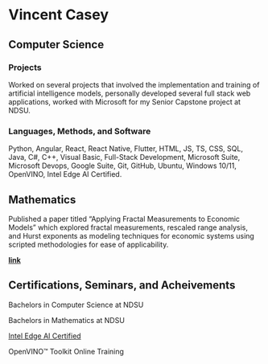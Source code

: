 # Vincent Casey
## Computer Science
### Projects
Worked on several projects that involved the implementation and training of artificial intelligence models, personally developed several full stack web applications, worked with Microsoft for my Senior Capstone project at NDSU.
### Languages, Methods, and Software
Python, Angular, React, React Native, Flutter, HTML, JS, TS, CSS, SQL, Java, C#, C++, Visual Basic, Full-Stack Development, Microsoft Suite, Microsoft Devops, Google Suite, Git, GitHub, Ubuntu, Windows 10/11, OpenVINO, Intel Edge AI Certified.

## Mathematics
Published a paper titled “Applying Fractal Measurements to Economic Models” which explored fractal measurements, rescaled range
analysis, and Hurst exponents as modeling techniques for economic systems using scripted methodologies for ease of applicability.

**[link](https://github.com/vmc-7645/hurst-exponent-calculator-from-csv)**

## Certifications, Seminars, and Acheivements
Bachelors in Computer Science at NDSU

Bachelors in Mathematics at NDSU

[Intel Edge AI Certified](https://www.credly.com/badges/ced2fcac-9574-43ab-875a-e4192cfdea66/public_url)

OpenVINO™ Toolkit Online Training

<!-- Accelerating Model Performance Using OpenVINO Integration with TensorFlow

BisonCatholic Leadership Retreat -->

<!-- ## Management and Logistics
## Communication -->
<!---
vmc-7645/vmc-7645 is a ✨ special ✨ repository because its `README.md` (this file) appears on your GitHub profile.
You can click the Preview link to take a look at your changes.
--->
